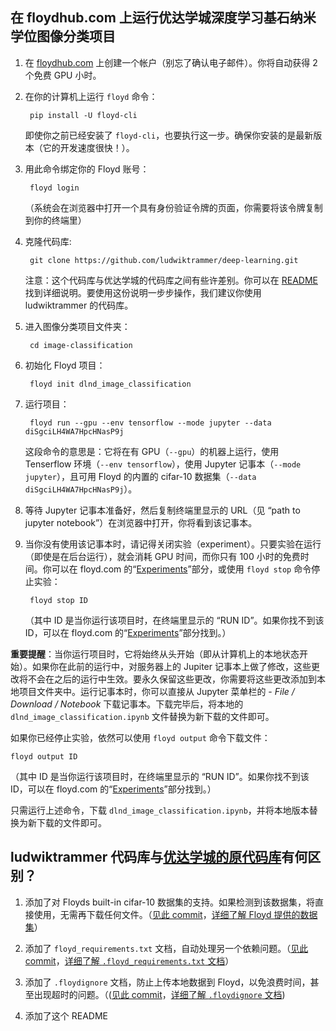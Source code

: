 ## 在 floydhub.com 上运行优达学城深度学习基石纳米学位图像分类项目


1. 在 [floydhub.com](https://www.floydhub.com) 上创建一个帐户（别忘了确认电子邮件）。你将自动获得 2 个免费 GPU 小时。

2. 在你的计算机上运行 `floyd` 命令：

        pip install -U floyd-cli

    即使你之前已经安装了 `floyd-cli`，也要执行这一步。确保你安装的是最新版本（它的开发速度很快！）。


3. 用此命令绑定你的 Floyd 账号：

        floyd login

    （系统会在浏览器中打开一个具有身份验证令牌的页面，你需要将该令牌复制到你的终端里）

4. 克隆代码库:

        git clone https://github.com/ludwiktrammer/deep-learning.git

    注意：这个代码库与优达学城的代码库之间有些许差别。你可以在 [README](https://github.com/ludwiktrammer/deep-learning/tree/master/image-classification#how-is-this-repository-different-from-the-original) 找到详细说明。要使用这份说明一步步操作，我们建议你使用 ludwiktrammer 的代码库。

5. 进入图像分类项目文件夹：

        cd image-classification

6. 初始化 Floyd 项目：

        floyd init dlnd_image_classification

7. 运行项目：

        floyd run --gpu --env tensorflow --mode jupyter --data diSgciLH4WA7HpcHNasP9j

    这段命令的意思是：它将在有 GPU（`--gpu`）的机器上运行，使用 Tenserflow 环境（`--env tensorflow`），使用 Jupyter 记事本（`--mode jupyter`），且可用 Floyd 的内置的 cifar-10 数据集（`--data diSgciLH4WA7HpcHNasP9j`）。

8. 等待 Jupyter 记事本准备好，然后复制终端里显示的 URL（见 “path to jupyter notebook”）在浏览器中打开，你将看到该记事本。


9. 当你没有使用该记事本时，请记得关闭实验（experiment）。只要实验在运行（即使是在后台运行），就会消耗 GPU 时间，而你只有 100 小时的免费时间。你可以在 floyd.com 的“[Experiments](https://www.floydhub.com/experiments)”部分，或使用 `floyd stop` 命令停止实验：

        floyd stop ID

   （其中 ID 是当你运行该项目时，在终端里显示的 “RUN ID”。如果你找不到该 ID，可以在 floyd.com 的“[Experiments](https://www.floydhub.com/experiments)”部分找到。）

**重要提醒**：当你运行项目时，它将始终从头开始（即从计算机上的本地状态开始）。如果你在此前的运行中，对服务器上的  Jupiter 记事本上做了修改，这些更改将不会在之后的运行中生效。要永久保留这些更改，你需要将这些更改添加到本地项目文件夹中。运行记事本时，你可以直接从  Jupyter 菜单栏的 - *File / Download / Notebook* 下载记事本。下载完毕后，将本地的 `dlnd_image_classification.ipynb` 文件替换为新下载的文件即可。

如果你已经停止实验，依然可以使用 `floyd output` 命令下载文件：

    floyd output ID

   （其中 ID 是当你运行该项目时，在终端里显示的 “RUN ID”。如果你找不到该 ID，可以在 floyd.com 的“[Experiments](https://www.floydhub.com/experiments)”部分找到。）

只需运行上述命令，下载 `dlnd_image_classification.ipynb`，并将本地版本替换为新下载的文件即可。


## ludwiktrammer 代码库与[优达学城的原代码库](https://github.com/udacity/deep-learning)有何区别？

1. 添加了对 Floyds built-in cifar-10 数据集的支持。如果检测到该数据集，将直接使用，无需再下载任何文件。（[见此 commit](https://github.com/ludwiktrammer/deep-learning/commit/2e84ff7852905f154f1692f67ca15da28ac43149)，[详细了解 Floyd 提供的数据集](http://docs.floydhub.com/guides/datasets/)）

2. 添加了 `floyd_requirements.txt` 文档，自动处理另一个依赖问题。（[见此 commit](https://github.com/ludwiktrammer/deep-learning/commit/80b459411d4395dacf8f46be0b028c81858bd97a)，[详细了解 `.floyd_requirements.txt` 文档](http://docs.floydhub.com/home/installing_dependencies/)）

3. 添加了 `.floydignore` 文档，防止上传本地数据到 Floyd，以免浪费时间，甚至出现超时的问题。（([见此 commit](https://github.com/ludwiktrammer/deep-learning/commit/30d4b536b67366feef38425ce1406e969452717e)，[详细了解 `.floydignore` 文档](http://docs.floydhub.com/home/floyd_ignore/))

4. 添加了这个 README

